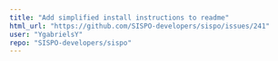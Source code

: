 ```yaml
---
title: "Add simplified install instructions to readme"
html_url: "https://github.com/SISPO-developers/sispo/issues/241"
user: "YgabrielsY"
repo: "SISPO-developers/sispo"
---
```



